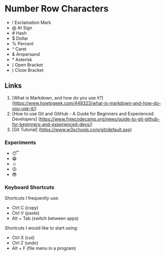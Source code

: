 # Number Row Characters 
- ! Exclamation Mark
- @ At Sign
- \# Hash 
- $ Dollar 
- % Percent
- ^ Caret
- & Ampersand
- \* Asterisk
- ( Open Bracket 
- ) Close Bracket

## Links
1. [What is Markdown, and how do you use it?] (https://www.howtogeek.com/448323/what-is-markdown-and-how-do-you-use-it/)
2. [How to use Git and GitHub - A Guide for Beginners and Experienced Developers] (https://www.freecodecamp.org/news/guide-to-git-github-for-beginners-and-experienced-devs/)
3. [Git Tutorial] (https://www.w3schools.com/git/default.asp)

### Experiments
- :sleeping:
- :grin:
- :relaxed:
- :astonished:
- :sunglasses:

### Keyboard Shortcuts
Shortcuts I frequently use:
- Ctrl C (copy)
- Ctrl V (paste)
- Alt + Tab (switch between apps)

Shortcuts I would like to start using:
- Ctrl X (cut)
- Ctrl Z (undo)
- Alt + F (file menu in a program)

